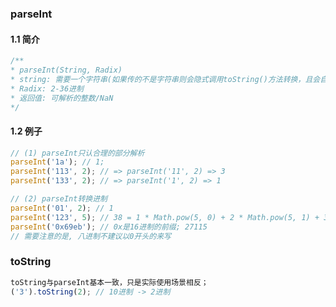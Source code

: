 <a name="ZCTLK"></a>
### parseInt
<a name="rrhV1"></a>
#### 1.1 简介
```javascript
/**
* parseInt(String, Radix)
* string: 需要一个字符串(如果传的不是字符串则会隐式调用toString()方法转换，且会自动晒出开头的空格)
* Radix: 2-36进制
* 返回值: 可解析的整数/NaN
*/
```
<a name="WyQ9X"></a>
#### 1.2 例子
```javascript
// (1) parseInt只认合理的部分解析
parseInt('1a'); // 1; 
parseInt('113', 2); // => parseInt('11', 2) => 3
parseInt('133', 2); // => parseInt('1', 2) => 1

// (2) parseInt转换进制
parseInt('01', 2); // 1
parseInt('123', 5); // 38 = 1 * Math.pow(5, 0) + 2 * Math.pow(5, 1) + 3 * Math.pow(5, 2)
parseInt('0x69eb'); // 0x是16进制的前缀; 27115
// 需要注意的是, 八进制不建议以0开头的来写
```
<a name="ec5VW"></a>
### toString
```javascript
toString与parseInt基本一致，只是实际使用场景相反；
('3').toString(2); // 10进制 -> 2进制
```
